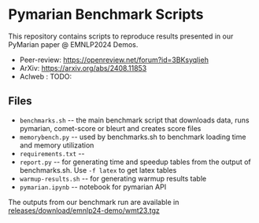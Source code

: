 # Pymarian Benchmark Scripts

This repository contains scripts to reproduce results presented in our PyMarian paper @ EMNLP2024 Demos.


* Peer-review: https://openreview.net/forum?id=3BKsyqIieh
* ArXiv: https://arxiv.org/abs/2408.11853
* Aclweb : TODO: 


## Files
* `benchmarks.sh`  -- the main benchmark script that downloads data, runs pymarian, comet-score or bleurt and creates score files
* `memorybench.py`  -- used by benchmarks.sh to benchmark loading time and memory utilization
* `requirements.txt`  -- 
* `report.py`  -- for generating time and speedup tables from the output of benchmarks.sh. Use `-f latex` to get latex tables
* `warmup-results.sh` -- for generating warmup results  table
* `pymarian.ipynb` -- notebook for pymarian API



The outputs from our benchmark run are available in [releases/download/emnlp24-demo/wmt23.tgz](https://github.com/thammegowda/017-pymarian/releases/download/emnlp24-demo/wmt23.tgz)
